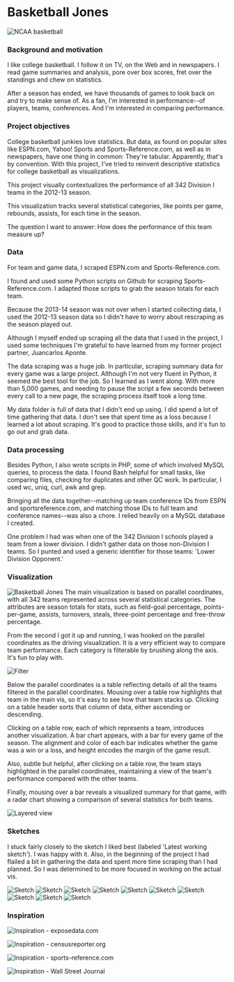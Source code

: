# Basketball Jones
![NCAA basketball](images/ncaa-bb.jpg)
### Background and motivation
I like college basketball. I follow it on TV, on the Web and in newspapers. I read game summaries and analysis, pore over box scores, fret over the standings and chew on statistics. 

After a season has ended, we have thousands of games to look back on and try to make sense of. As a fan, I'm interested in performance--of players, teams, conferences. And I'm interested in comparing performance.


### Project objectives
College basketball junkies love statistics. But data, as found on popular sites like ESPN.com, Yahoo! Sports and Sports-Reference.com, as well as in newspapers, have one thing in common: They're tabular. Apparently, that's by convention. With this project, I've tried to reinvent descriptive statistics for college basketball as visualizations.

This project visually contextualizes the performance of all 342 Division I teams in the 2012-13 season. 

This visualization tracks several statistical categories, like points per game, rebounds, assists, for each time in the season. 

The question I want to answer: How does the performance of this team measure up?


### Data
For team and game data, I scraped ESPN.com and Sports-Reference.com. 

I found and used some Python scripts on Github for scraping Sports-Reference.com. I adapted those scripts to grab the season totals for each team.

Because the 2013-14 season was not over when I started collecting data, I used the 2012-13 season data so I didn't have to worry about rescraping as the season played out.

Although I myself ended up scraping all the data that I used in the project, I used some techniques I'm grateful to have learned from my former project partner, Juancarlos Aponte.

The data scraping was a huge job. In particular, scraping summary data for every game was a large project. Although I'm not very fluent in Python, it seemed the best tool for the job. So I learned as I went along. With more than 5,000 games, and needing to pause the script a few seconds between every call to a new page, the scraping process itself took a long time.

My data folder is full of data that I didn't end up using. I did spend a lot of time gathering that data. I don't see that spent time as a loss because I learned a lot about scraping. It's good to practice those skills, and it's fun to go out and grab data. 


### Data processing
Besides Python, I also wrote scripts in PHP, some of which involved MySQL queries, to process the data. I found Bash helpful for small tasks, like comparing files, checking for duplicates and other QC work. In particular, I used wc, uniq, curl, awk and grep.

Bringing all the data together--matching up team conference IDs from ESPN and sportsreference.com, and matching those IDs to full team and conference names--was also a chore. I relied heavily on a MySQL database I created.

One problem I had was when one of the 342 Division I schools played a team from a lower division. I didn't gather data on those non-Division I teams. So I punted and used a generic identifier for those teams: 'Lower Division Opponent.' 


### Visualization
![Basketball Jones](images/bjones.png)
The main visualization is based on parallel coordinates, with all 342 teams represented across several statistical categories. The attributes are season totals for stats, such as field-goal percentage, points-per-game, assists, turnovers, steals, three-point percentage and free-throw percentage. 

From the second I got it up and running, I was hooked on the parallel coordinates as the driving visualization. It is a very efficient way to compare team performance. Each category is filterable by brushing along the axis. It's fun to play with.

![Filter](images/bjones-filter.png)

Below the parallel coordinates is a table reflecting details of all the teams filtered in the parallel coordinates. Mousing over a table row highlights that team in the main vis, so it's easy to see how that team stacks up. Clicking on a table header sorts that column of data, either ascending or descending. 

Clicking on a table row, each of which represents a team, introduces another visualization. A bar chart appears, with a bar for every game of the season. The alignment and color of each bar indicates whether the game was a win or a loss, and height encodes the margin of the game result.

Also, subtle but helpful, after clicking on a table row, the team stays highlighted in the parallel coordinates, maintaining a view of the team's performance compared with the other teams.

Finally, mousing over a bar reveals a visualized summary for that game, with a radar chart showing a comparison of several statistics for both teams. 

![Layered view](images/bjones-game-view.png)

### Sketches
I stuck fairly closely to the sketch I liked best (labeled 'Latest working sketch'). I was happy with it. Also, in the beginning of the project I had flailed a bit in gathering the data and spent more time scraping than I had planned. So I was determined to be more focused in working on the actual vis. 

![Sketch](images/10-sketch.jpg)
![Sketch](images/01-sketch.jpg)
![Sketch](images/02-sketch.jpg)
![Sketch](images/03-sketch.jpg)
![Sketch](images/04-sketch.jpg)
![Sketch](images/05-sketch.jpg)
![Sketch](images/06-sketch.jpg)
![Sketch](images/07-sketch.jpg)
![Sketch](images/08-sketch.jpg)
![Sketch](images/09-sketch.jpg)


### Inspiration
![Inspiration - exposedata.com](images/01-inspiration.png)


![Inspiration - censusreporter.org](images/02-inspiration.png)


![Inspiration - sports-reference.com](images/03-inspiration.png)


![Inspiration - Wall Street Journal](images/04-inspiration.jpg)
